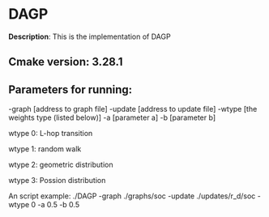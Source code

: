 # DAGP

**Description**: This is the implementation of DAGP


## Cmake version: 3.28.1


## Parameters for running:
  -graph [address to graph file] -update [address to update file] -wtype [the weights type (listed below)] -a [parameter a] -b [parameter b]

  wtype 0: L-hop transition
  
  wtype 1: random walk
  
  wtype 2: geometric distribution
  
  wtype 3: Possion distribution 

An script example: ./DAGP -graph ./graphs/soc -update ./updates/r_d/soc -wtype 0 -a 0.5 -b 0.5
